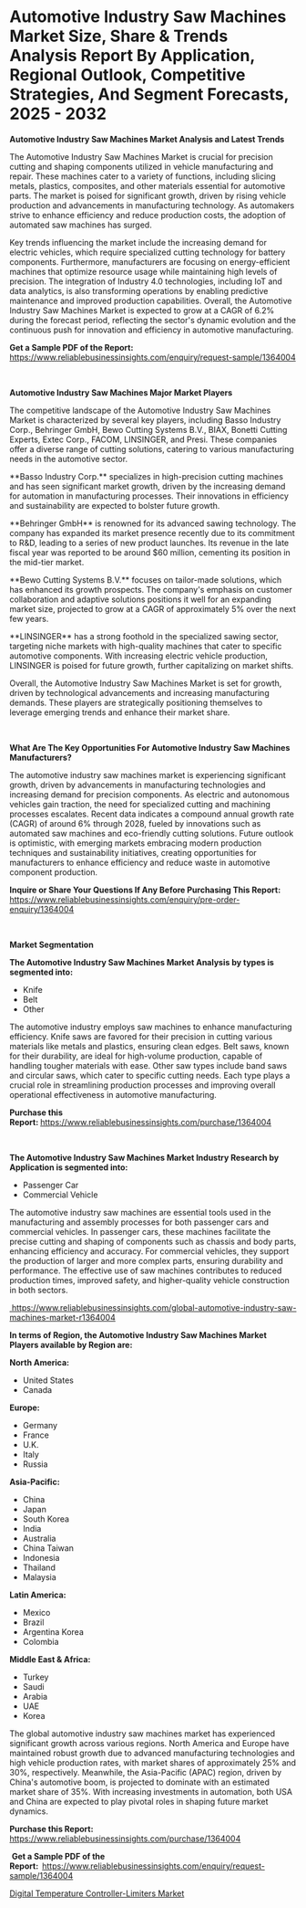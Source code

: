 <p><h1>Automotive Industry Saw Machines Market Size, Share & Trends Analysis Report By Application, Regional Outlook, Competitive Strategies, And Segment Forecasts, 2025 - 2032</h1></p><p><strong>Automotive Industry Saw Machines Market Analysis and Latest Trends</strong></p>
<p><p>The Automotive Industry Saw Machines Market is crucial for precision cutting and shaping components utilized in vehicle manufacturing and repair. These machines cater to a variety of functions, including slicing metals, plastics, composites, and other materials essential for automotive parts. The market is poised for significant growth, driven by rising vehicle production and advancements in manufacturing technology. As automakers strive to enhance efficiency and reduce production costs, the adoption of automated saw machines has surged.</p><p>Key trends influencing the market include the increasing demand for electric vehicles, which require specialized cutting technology for battery components. Furthermore, manufacturers are focusing on energy-efficient machines that optimize resource usage while maintaining high levels of precision. The integration of Industry 4.0 technologies, including IoT and data analytics, is also transforming operations by enabling predictive maintenance and improved production capabilities. Overall, the Automotive Industry Saw Machines Market is expected to grow at a CAGR of 6.2% during the forecast period, reflecting the sector's dynamic evolution and the continuous push for innovation and efficiency in automotive manufacturing.</p></p>
<p><strong>Get a Sample PDF of the Report:&nbsp;</strong> <a href="https://www.reliablebusinessinsights.com/enquiry/request-sample/1364004?utm_campaign=3273&utm_medium=2&utm_source=Github&utm_content=ia&utm_term=12042025&utm_id=automotive-industry-saw-machines">https://www.reliablebusinessinsights.com/enquiry/request-sample/1364004</a></p>
<p>&nbsp;</p>
<p><strong>Automotive Industry Saw Machines Major Market Players</strong></p>
<p><p>The competitive landscape of the Automotive Industry Saw Machines Market is characterized by several key players, including Basso Industry Corp., Behringer GmbH, Bewo Cutting Systems B.V., BIAX, Bonetti Cutting Experts, Extec Corp., FACOM, LINSINGER, and Presi. These companies offer a diverse range of cutting solutions, catering to various manufacturing needs in the automotive sector.</p><p>**Basso Industry Corp.** specializes in high-precision cutting machines and has seen significant market growth, driven by the increasing demand for automation in manufacturing processes. Their innovations in efficiency and sustainability are expected to bolster future growth.</p><p>**Behringer GmbH** is renowned for its advanced sawing technology. The company has expanded its market presence recently due to its commitment to R&D, leading to a series of new product launches. Its revenue in the late fiscal year was reported to be around $60 million, cementing its position in the mid-tier market.</p><p>**Bewo Cutting Systems B.V.** focuses on tailor-made solutions, which has enhanced its growth prospects. The company's emphasis on customer collaboration and adaptive solutions positions it well for an expanding market size, projected to grow at a CAGR of approximately 5% over the next few years.</p><p>**LINSINGER** has a strong foothold in the specialized sawing sector, targeting niche markets with high-quality machines that cater to specific automotive components. With increasing electric vehicle production, LINSINGER is poised for future growth, further capitalizing on market shifts.</p><p>Overall, the Automotive Industry Saw Machines Market is set for growth, driven by technological advancements and increasing manufacturing demands. These players are strategically positioning themselves to leverage emerging trends and enhance their market share.</p></p>
<p>&nbsp;</p>
<p><strong>What Are The Key Opportunities For Automotive Industry Saw Machines Manufacturers?</strong></p>
<p><p>The automotive industry saw machines market is experiencing significant growth, driven by advancements in manufacturing technologies and increasing demand for precision components. As electric and autonomous vehicles gain traction, the need for specialized cutting and machining processes escalates. Recent data indicates a compound annual growth rate (CAGR) of around 6% through 2028, fueled by innovations such as automated saw machines and eco-friendly cutting solutions. Future outlook is optimistic, with emerging markets embracing modern production techniques and sustainability initiatives, creating opportunities for manufacturers to enhance efficiency and reduce waste in automotive component production.</p></p>
<p><strong>Inquire or Share Your Questions If Any Before Purchasing This Report:</strong> <a href="https://www.reliablebusinessinsights.com/enquiry/pre-order-enquiry/1364004?utm_campaign=3273&utm_medium=2&utm_source=Github&utm_content=ia&utm_term=12042025&utm_id=automotive-industry-saw-machines">https://www.reliablebusinessinsights.com/enquiry/pre-order-enquiry/1364004</a></p>
<p>&nbsp;</p>
<p><strong>Market Segmentation</strong></p>
<p><strong>The Automotive Industry Saw Machines Market Analysis by types is segmented into:</strong></p>
<p><ul><li>Knife</li><li>Belt</li><li>Other</li></ul></p>
<p><p>The automotive industry employs saw machines to enhance manufacturing efficiency. Knife saws are favored for their precision in cutting various materials like metals and plastics, ensuring clean edges. Belt saws, known for their durability, are ideal for high-volume production, capable of handling tougher materials with ease. Other saw types include band saws and circular saws, which cater to specific cutting needs. Each type plays a crucial role in streamlining production processes and improving overall operational effectiveness in automotive manufacturing.</p></p>
<p><strong>Purchase this Report:&nbsp;</strong><a href="https://www.reliablebusinessinsights.com/purchase/1364004?utm_campaign=3273&utm_medium=2&utm_source=Github&utm_content=ia&utm_term=12042025&utm_id=automotive-industry-saw-machines">https://www.reliablebusinessinsights.com/purchase/1364004</a></p>
<p>&nbsp;</p>
<p><strong>The Automotive Industry Saw Machines Market Industry Research by Application is segmented into:</strong></p>
<p><ul><li>Passenger Car</li><li>Commercial Vehicle</li></ul></p>
<p><p>The automotive industry saw machines are essential tools used in the manufacturing and assembly processes for both passenger cars and commercial vehicles. In passenger cars, these machines facilitate the precise cutting and shaping of components such as chassis and body parts, enhancing efficiency and accuracy. For commercial vehicles, they support the production of larger and more complex parts, ensuring durability and performance. The effective use of saw machines contributes to reduced production times, improved safety, and higher-quality vehicle construction in both sectors.</p></p>
<p><a href="https://www.reliablebusinessinsights.com/global-automotive-industry-saw-machines-market-r1364004?utm_campaign=3273&utm_medium=2&utm_source=Github&utm_content=ia&utm_term=12042025&utm_id=automotive-industry-saw-machines">&nbsp;https://www.reliablebusinessinsights.com/global-automotive-industry-saw-machines-market-r1364004</a></p>
<p><strong>In terms of Region, the Automotive Industry Saw Machines Market Players available by Region are:</strong></p>
<p>
    <p> <strong> North America: </strong>
        <ul>
            <li>United States</li>
            <li>Canada</li>
        </ul>
        </p> 
    <p> <strong> Europe: </strong>
        <ul>
            <li>Germany</li>
            <li>France</li>
            <li>U.K.</li>
            <li>Italy</li>
            <li>Russia</li>
        </ul>
        </p> 
    <p> <strong> Asia-Pacific: </strong>
        <ul>
            <li>China</li>
            <li>Japan</li>
            <li>South Korea</li>
            <li>India</li>
            <li>Australia</li>
            <li>China Taiwan</li>
            <li>Indonesia</li>
            <li>Thailand</li>
            <li>Malaysia</li>
        </ul>
        </p> 
    <p> <strong> Latin America: </strong>
        <ul>
            <li>Mexico</li>
            <li>Brazil</li>
            <li>Argentina Korea</li>
            <li>Colombia</li>
        </ul>
        </p> 
    <p> <strong> Middle East & Africa: </strong>
        <ul>
            <li>Turkey</li>
            <li>Saudi</li>
            <li>Arabia</li>
            <li>UAE</li>
            <li>Korea</li>
        </ul>
    </p>
    </p>
<p><p>The global automotive industry saw machines market has experienced significant growth across various regions. North America and Europe have maintained robust growth due to advanced manufacturing technologies and high vehicle production rates, with market shares of approximately 25% and 30%, respectively. Meanwhile, the Asia-Pacific (APAC) region, driven by China's automotive boom, is projected to dominate with an estimated market share of 35%. With increasing investments in automation, both USA and China are expected to play pivotal roles in shaping future market dynamics.</p></p>
<p><strong>Purchase this Report: </strong><a href="https://www.reliablebusinessinsights.com/purchase/1364004?utm_campaign=3273&utm_medium=2&utm_source=Github&utm_content=ia&utm_term=12042025&utm_id=automotive-industry-saw-machines">https://www.reliablebusinessinsights.com/purchase/1364004</a></p>
<p>&nbsp;<strong>Get a Sample PDF of the Report:&nbsp;&nbsp;</strong><a href="https://www.reliablebusinessinsights.com/enquiry/request-sample/1364004?utm_campaign=3273&utm_medium=2&utm_source=Github&utm_content=ia&utm_term=12042025&utm_id=automotive-industry-saw-machines">https://www.reliablebusinessinsights.com/enquiry/request-sample/1364004</a></p>
<p><strong></strong></p>
<p><p><a href="https://github.com/jolinolooman/Market-Research-Report-List-1/blob/main/digital-temperature-controller-limiters-market.md?utm_campaign=3273&utm_medium=2&utm_source=Github&utm_content=ia&utm_term=12042025&utm_id=automotive-industry-saw-machines">Digital Temperature Controller-Limiters Market</a></p></p>